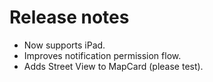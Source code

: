 # Release notes
* Now supports iPad.
* Improves notification permission flow.
* Adds Street View to MapCard (please test).
